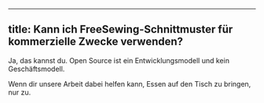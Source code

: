 ***

## title: Kann ich FreeSewing-Schnittmuster für kommerzielle Zwecke verwenden?

Ja, das kannst du. Open Source ist ein Entwicklungsmodell und kein Geschäftsmodell.

Wenn dir unsere Arbeit dabei helfen kann, Essen auf den Tisch zu bringen, nur zu.
